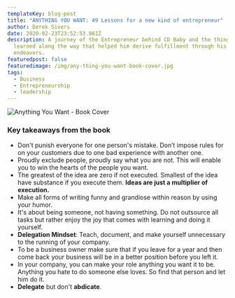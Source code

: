 ```yaml
---
templateKey: blog-post
title: "ANYTHING YOU WANT: 49 Lessons for a new kind of entrepreneur"
author: Derek Sivers
date: 2020-02-23T23:52:53.861Z
description: A journey of the Entrepreneur behind CD Baby and the things he
  learned along the way that helped him derive fulfillment through his
  endeavors.
featuredpost: false
featuredimage: /img/any-thing-you-want-book-cover.jpg
tags:
  - Business
  - Entrepreneurship
  - leadership
---
```

![Anything You Want - Book Cover](/img/any-thing-you-want-book-cover.jpg "Anything You Want")

### Key takeaways from the book

* Don't punish everyone for one person's mistake. Don’t impose rules for on your customers due to one bad experience with another one.
* Proudly exclude people, proudly say what you are not. This will enable you to win the hearts of the people you want.
* The greatest of the idea are zero if not executed. Smallest of the idea have substance if you execute them. **Ideas are just a multiplier of execution.**
* Make all forms of writing funny and grandiose within reason by using your humor.
* It's about being someone, not having something. Do not outsource all tasks but rather enjoy the joy that comes with learning and doing it yourself.
* **Delegation Mindset**: Teach, document, and make yourself unnecessary to the running of your company.
* To be a business owner make sure that if you leave for a year and then come back your business will be in a better position before you left it.
* In your company, you can make your role anything you want it to be. Anything you hate to do someone else loves. So find that person and let him do it.
* **Delegate** but don't **abdicate**.
